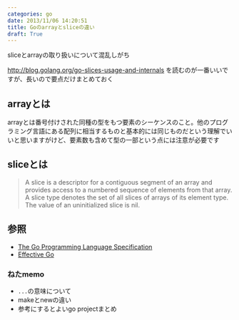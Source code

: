 ```yaml
---
categories: go
date: 2013/11/06 14:20:51
title: Goのarrayとsliceの違い
draft: True
---
```


sliceとarrayの取り扱いについて混乱しがち

http://blog.golang.org/go-slices-usage-and-internals
を読むのが一番いいですが、長いので要点だけまとめておく


## arrayとは

arrayとは番号付けされた同種の型をもつ要素のシーケンスのこと。他のプログラミング言語にある配列に相当するものと基本的には同じものだという理解でいいと思いますがけど、要素数も含めて型の一部という点には注意が必要です



## sliceとは

> A slice is a descriptor for a contiguous segment of an array and provides access to a numbered sequence of elements from that array. A slice type denotes the set of all slices of arrays of its element type. The value of an uninitialized slice is nil.




## 参照

* [The Go Programming Language Specification](http://golang.org/ref/spec )
* [Effective Go](http://golang.org/doc/effective_go.html )


### ねたmemo


* `...`の意味について
* makeとnewの違い
* 参考にするとよいgo projectまとめ
